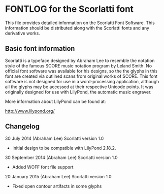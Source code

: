 FONTLOG for the Scorlatti font
=============================

This file provides detailed information on the Scorlatti Font Software. This information should
be distributed along with the Scorlatti fonts and any derivative works.


Basic font information
----------------------

Scorlatti is a typeface designed by Abraham Lee to resemble the notation style of the famous
SCORE music notation program by Leland Smith. No official font software was available for his
designs, so the the glyphs in this font are created via outlined scans from original works of
SCORE. This font software is not designed for use in a word-processing application, although
all the glyphs may be accessed at their respective Unicode points. It was originally designed
for use with LilyPond, the automatic music engraver.

More information about LilyPond can be found at:

http://www.lilypond.org/

Changelog
---------

30 July 2014 (Abraham Lee) Scorlatti version 1.0
- Initial design to be compatible with LilyPond 2.18.2.

30 September 2014 (Abraham Lee) Scorlatti version 1.0
- Added WOFF font file support

20 January 2015 (Abraham Lee) Scorlatti version 1.0
- Fixed open contour artifacts in some glyphs
